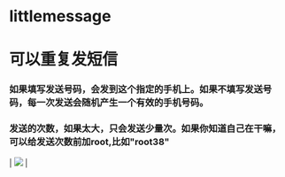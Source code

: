 # littlemessage
# 可以重复发短信

### 如果填写发送号码，会发到这个指定的手机上。如果不填写发送号码，每一次发送会随机产生一个有效的手机号码。

### 发送的次数，如果太大，只会发送少量次。如果你知道自己在干嘛，可以给发送次数前加root,比如"root38"


|   ![](http://image.coolapk.com/apk_image/2017/1224/Screenshot_20171224-154216-172083-o_1c23o9vms1ea7afvj5m1nnv9tg13-uid-685151@1080x1920.png.t.jpg)      | 

